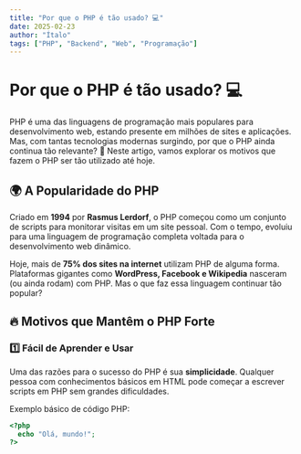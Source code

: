 ```yaml
---
title: "Por que o PHP é tão usado? 💻"
date: 2025-02-23
author: "Ítalo"
tags: ["PHP", "Backend", "Web", "Programação"]
---
```


# Por que o PHP é tão usado? 💻  

PHP é uma das linguagens de programação mais populares para desenvolvimento web, estando presente em milhões de sites e aplicações. Mas, com tantas tecnologias modernas surgindo, por que o PHP ainda continua tão relevante? 🤔 Neste artigo, vamos explorar os motivos que fazem o PHP ser tão utilizado até hoje.  

## 🌍 A Popularidade do PHP  

Criado em **1994** por **Rasmus Lerdorf**, o PHP começou como um conjunto de scripts para monitorar visitas em um site pessoal. Com o tempo, evoluiu para uma linguagem de programação completa voltada para o desenvolvimento web dinâmico.  

Hoje, mais de **75% dos sites na internet** utilizam PHP de alguma forma. Plataformas gigantes como **WordPress, Facebook e Wikipedia** nasceram (ou ainda rodam) com PHP. Mas o que faz essa linguagem continuar tão popular?  

## 🔥 Motivos que Mantêm o PHP Forte  

### 1️⃣ Fácil de Aprender e Usar  

Uma das razões para o sucesso do PHP é sua **simplicidade**. Qualquer pessoa com conhecimentos básicos em HTML pode começar a escrever scripts em PHP sem grandes dificuldades.  

Exemplo básico de código PHP:  
```php
<?php  
  echo "Olá, mundo!";
?>
```